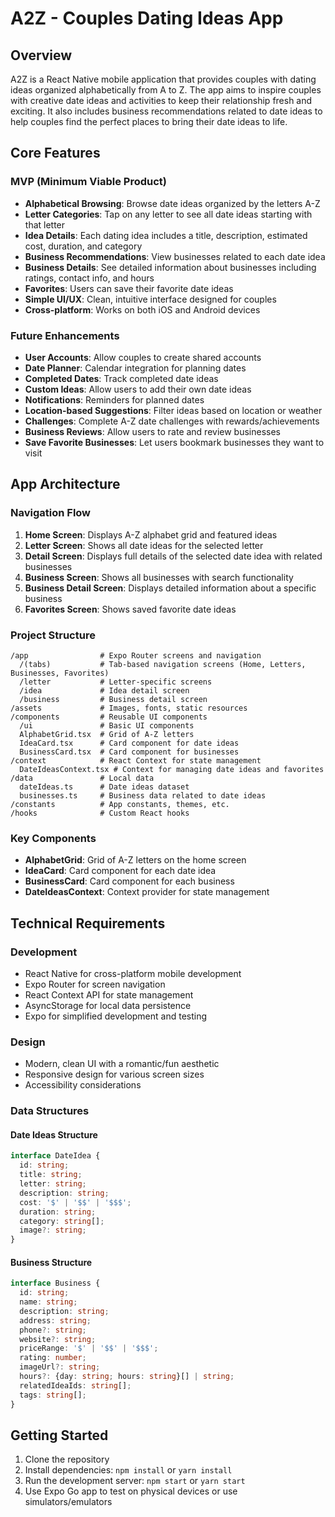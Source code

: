 # A2Z - Couples Dating Ideas App

## Overview
A2Z is a React Native mobile application that provides couples with dating ideas organized alphabetically from A to Z. The app aims to inspire couples with creative date ideas and activities to keep their relationship fresh and exciting. It also includes business recommendations related to date ideas to help couples find the perfect places to bring their date ideas to life.

## Core Features

### MVP (Minimum Viable Product)
- **Alphabetical Browsing**: Browse date ideas organized by the letters A-Z
- **Letter Categories**: Tap on any letter to see all date ideas starting with that letter
- **Idea Details**: Each dating idea includes a title, description, estimated cost, duration, and category
- **Business Recommendations**: View businesses related to each date idea
- **Business Details**: See detailed information about businesses including ratings, contact info, and hours
- **Favorites**: Users can save their favorite date ideas
- **Simple UI/UX**: Clean, intuitive interface designed for couples
- **Cross-platform**: Works on both iOS and Android devices

### Future Enhancements
- **User Accounts**: Allow couples to create shared accounts
- **Date Planner**: Calendar integration for planning dates
- **Completed Dates**: Track completed date ideas
- **Custom Ideas**: Allow users to add their own date ideas
- **Notifications**: Reminders for planned dates
- **Location-based Suggestions**: Filter ideas based on location or weather
- **Challenges**: Complete A-Z date challenges with rewards/achievements
- **Business Reviews**: Allow users to rate and review businesses
- **Save Favorite Businesses**: Let users bookmark businesses they want to visit

## App Architecture

### Navigation Flow
1. **Home Screen**: Displays A-Z alphabet grid and featured ideas
2. **Letter Screen**: Shows all date ideas for the selected letter
3. **Detail Screen**: Displays full details of the selected date idea with related businesses
4. **Business Screen**: Shows all businesses with search functionality
5. **Business Detail Screen**: Displays detailed information about a specific business
6. **Favorites Screen**: Shows saved favorite date ideas

### Project Structure
```
/app                # Expo Router screens and navigation
  /(tabs)           # Tab-based navigation screens (Home, Letters, Businesses, Favorites)
  /letter           # Letter-specific screens
  /idea             # Idea detail screen
  /business         # Business detail screen
/assets             # Images, fonts, static resources
/components         # Reusable UI components
  /ui               # Basic UI components
  AlphabetGrid.tsx  # Grid of A-Z letters
  IdeaCard.tsx      # Card component for date ideas
  BusinessCard.tsx  # Card component for businesses
/context            # React Context for state management
  DateIdeasContext.tsx # Context for managing date ideas and favorites
/data               # Local data
  dateIdeas.ts      # Date ideas dataset
  businesses.ts     # Business data related to date ideas
/constants          # App constants, themes, etc.
/hooks              # Custom React hooks
```

### Key Components
- **AlphabetGrid**: Grid of A-Z letters on the home screen
- **IdeaCard**: Card component for each date idea
- **BusinessCard**: Card component for each business
- **DateIdeasContext**: Context provider for state management

## Technical Requirements

### Development
- React Native for cross-platform mobile development
- Expo Router for screen navigation
- React Context API for state management
- AsyncStorage for local data persistence
- Expo for simplified development and testing

### Design
- Modern, clean UI with a romantic/fun aesthetic
- Responsive design for various screen sizes
- Accessibility considerations

### Data Structures
#### Date Ideas Structure
```typescript
interface DateIdea {
  id: string;
  title: string;
  letter: string;
  description: string;
  cost: '$' | '$$' | '$$$';
  duration: string;
  category: string[];
  image?: string;
}
```

#### Business Structure
```typescript
interface Business {
  id: string;
  name: string;
  description: string;
  address: string;
  phone?: string;
  website?: string;
  priceRange: '$' | '$$' | '$$$';
  rating: number;
  imageUrl?: string;
  hours?: {day: string; hours: string}[] | string;
  relatedIdeaIds: string[];
  tags: string[];
}
```

## Getting Started
1. Clone the repository
2. Install dependencies: `npm install` or `yarn install`
3. Run the development server: `npm start` or `yarn start`
4. Use Expo Go app to test on physical devices or use simulators/emulators 